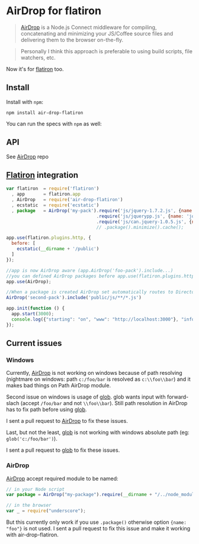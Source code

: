 # AirDrop for flatiron> [AirDrop] is a Node.js Connect middleware for compiling, concatenating and minimizing your JS/Coffee source files and delivering them to the browser on-the-fly. > Personally I think this approach is preferable to using build scripts, file watchers, etc.Now it's for [flatiron] too.## InstallInstall with `npm`:```npm install air-drop-flatiron```You can run the specs with `npm` as well:## APISee [AirDrop] repo## [Flatiron] integration```javascriptvar flatiron  = require('flatiron')  , app       = flatiron.app  , AirDrop   = require('air-drop-flatiron')  , ecstatic  = require('ecstatic')  , package   = AirDrop('my-pack').require('js/jquery-1.7.2.js', {name: 'jquery'})                                  .require('js/jquerypp.js', {name: 'jquerypp'})                                  .require('js/can.jquery-1.0.5.js', {name: 'can'})                                  // .package().minimize().cache();    app.use(flatiron.plugins.http, {  before: [    ecstatic(__dirname + '/public')  ]});//app is now AirDrop aware (app.AirDrop('foo-pack').include...)//you can defined AirDrop packages before app.use(flatiron.plugins.http) or afterapp.use(AirDrop);//When a package is created AirDrop set automatically routes to Director for handling this packageAirDrop('second-pack').include('public/js/**/*.js')app.init(function () {    app.start(3000);  console.log({"starting": "on", "www": "http://localhost:3000"}, "info");});```## Current issues### WindowsCurrently, [AirDrop] is not working on windows because of path resolving (nightmare on windows: path `c:/foo/bar` is resolved as `c:\\foo\\bar`) and it makes bad things on Path AirDrop module.Second issue on windows is usage of [glob].glob wants input with forward-slach (accept `/foo/bar` and not `\\foo\\bar`). Still path resolution in AirDrop has to fix path before using [glob].I sent a pull request to [AirDrop] to fix these issues.Last, but not the least, [glob] is not working with windows absolute path (eg: `glob('c:/foo/bar')`).I sent a pull request to [glob] to fix these issues.### AirDrop[AirDrop] accept required module to be named:```javascript// in your Node scriptvar package = AirDrop("my-package").require(__dirname + "/../node_modules/underscore/underscore.js", {name: "underscore"});// in the browservar _ = require("underscore");```But this currently only work if you use `.package()` otherwise option `{name: "foo"}` is not used.I sent a pull request to fix this issue and make it working with air-drop-flatiron.  [AirDrop]: https://github.com/chrisjpowers/air-drop  [flatiron]: https://github.com/flatiron/flatiron  [glob]: https://github.com/isaacs/node-glob.git